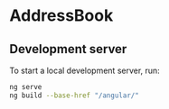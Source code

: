 # AddressBook
## Development server

To start a local development server, run:

```bash
ng serve
ng build --base-href "/angular/"
```
